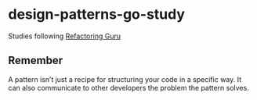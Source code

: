 # design-patterns-go-study

Studies following [Refactoring Guru](https://refactoring.guru/design-patterns/go)

## Remember
A pattern isn’t just a recipe for structuring your code in a specific way. It can also communicate to other developers the problem the pattern solves.